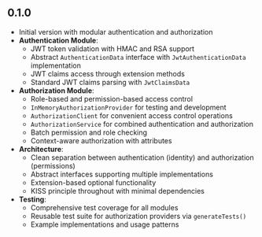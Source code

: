 ## 0.1.0

- Initial version with modular authentication and authorization
- **Authentication Module**:
  - JWT token validation with HMAC and RSA support
  - Abstract `AuthenticationData` interface with `JwtAuthenticationData` implementation
  - JWT claims access through extension methods
  - Standard JWT claims parsing with `JwtClaimsData`
- **Authorization Module**:
  - Role-based and permission-based access control
  - `InMemoryAuthorizationProvider` for testing and development
  - `AuthorizationClient` for convenient access control operations
  - `AuthorizationService` for combined authentication and authorization
  - Batch permission and role checking
  - Context-aware authorization with attributes
- **Architecture**:
  - Clean separation between authentication (identity) and authorization (permissions)
  - Abstract interfaces supporting multiple implementations
  - Extension-based optional functionality
  - KISS principle throughout with minimal dependencies
- **Testing**:
  - Comprehensive test coverage for all modules
  - Reusable test suite for authorization providers via `generateTests()`
  - Example implementations and usage patterns
